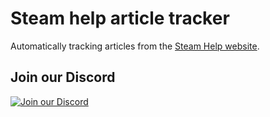 # Steam help article tracker

Automatically tracking articles from the [Steam Help website](https://help.steampowered.com/).

## Join our Discord

[![Join our Discord](https://discord.com/api/guilds/467730051622764565/embed.png?style=banner2)](https://steamdb.info/discord/)
